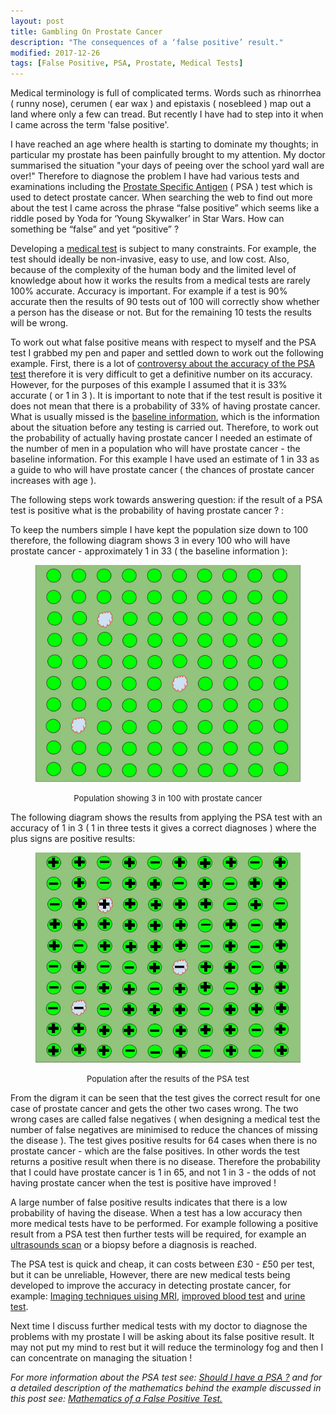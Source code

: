 ```yaml
---
layout: post
title: Gambling On Prostate Cancer
description: "The consequences of a ‘false positive’ result."
modified: 2017-12-26
tags: [False Positive, PSA, Prostate, Medical Tests]
---
```


<p>
Medical terminology is full of complicated terms. Words
such as rhinorrhea ( runny nose), cerumen ( ear wax ) and epistaxis ( nosebleed ) map out
a land where only a few can tread. But recently I have had to step into it when I came across the term 'false positive'.
</p>

I have reached an age where health is starting to dominate my thoughts; in particular my prostate has been painfully brought to my attention. My doctor summarised the situation "your days of peeing over the school yard wall are over!" Therefore to diagnose the problem I have had various tests and examinations including the [Prostate Specific Antigen](https://prostatecanceruk.org/prostate-information/prostate-tests/psa-test) ( PSA ) test which is used to detect prostate cancer. When searching the web to find out more about the test I came across the phrase “false positive” which seems like a riddle posed by Yoda for ‘Young Skywalker’ in Star Wars. How can something be “false” and yet “positive” ?

Developing a [medical test](http://www.lymphomation.org/CTTutorial.pdf) is subject to many constraints. For example, the test should ideally be non-invasive, easy to use, and low cost. Also, because of the complexity of the human body and the limited level of knowledge about how it works the results from a medical tests are rarely 100% accurate. Accuracy is important. For example if a test is 90%
accurate then the results of 90 tests out of 100 will correctly show whether a person has the disease or not.  But for the remaining 10 tests the results will be wrong.

To work out what false positive means with respect to myself and the PSA test I grabbed my pen and paper and settled down to work out the following example. First, there is a lot of
<a href="http://www.cancerscreening.nhs.uk/prostate/prostate-patient-info-sheet.pdf" >
controversy about the [accuracy of the PSA test](http://www.medicaldaily.com/psa-test-deemed-too-inaccurate-unspecific-prostate-cancer-screening-guidelines-308018)
</a> therefore it is very difficult to get a definitive number on its accuracy. However, for the purposes of this example I assumed that it is 33% accurate ( or 1 in 3 ).
It is important to note that if the test result is positive it does not mean that there
is a probability of 33% of having prostate cancer. What is usually missed is the [baseline information](https://en.wikipedia.org/wiki/Base_rate_fallacy), which is the information about the situation before any testing is carried out. Therefore,
to work out the probability of actually having prostate cancer I needed an estimate of the number of men in a population who will have prostate cancer - the baseline information. For this example I have used an estimate of 1 in 33 as a guide to who will have prostate cancer ( the chances of prostate cancer increases with age ).  

The following steps work towards answering question: if the result of a PSA test is positive what
is the probability of having prostate cancer ? :

To keep the numbers simple I have kept the population size down to 100 therefore, the following diagram shows 3 in every 100 who will have prostate cancer - approximately 1 in 33 ( the baseline information ):

<figure>
<img src="/assets/images/false_positive_prostate_cancer_1.jpg" alt="" align="middle">
</figure>

<center><font size="2">Population showing 3 in 100 with prostate cancer</font></center>

 The following diagram shows the results from applying the PSA test with an accuracy of 1 in 3 ( 1 in three tests it gives a correct diagnoses ) where the plus signs are positive results:

<figure>
<img src="/assets/images/false_positive_prostate_cancer_2.jpg" alt="" align="middle">
</figure>

<center><font size="2">Population after the results of the PSA test</font></center>

From the digram it can be seen that the test gives the correct result for one case of prostate cancer and gets the other two cases wrong. The two wrong cases are called false negatives ( when designing a medical test the number of false negatives are minimised to reduce the chances of missing the disease ).  The test gives positive results for 64 cases when there is no prostate cancer - which are the false positives.  In other words the test returns a positive result when there is no disease. Therefore the probability that I could have prostate cancer is 1 in 65, and not 1 in 3 - the odds of not having prostate cancer when the test is positive have improved !

A large number of false positive results indicates that there is a low probability of having the disease. When a test has a low accuracy then more medical tests have to be performed. For example following a positive result from a PSA test then further tests will be required, for example an [ultrasounds scan](https://www.radiologyinfo.org/en/info.cfm?pg=us-prostate) or a biopsy before a diagnosis is reached.

The PSA test is quick and cheap, it can costs between £30 - £50 per test, but it can be unreliable, However, there are new medical tests being developed to improve the accuracy in detecting prostate cancer, for example: [Imaging techniques uising MRI]( http://www.bbc.co.uk/news/health-38665618), [improved blood test](http://www.dailymail.co.uk/health/article-4511066/New-blood-test-prostate-cancer-accurate-PSA.html#ixzz51DocwbDV) and
[urine test](http://www.dailymail.co.uk/health/article-2573395/The-10-prostate-test-New-cancer-check-twice-accurate-no-need-embarrassing-examination.html).

Next time I discuss further medical tests with my doctor to diagnose the problems with my prostate I will be asking about its false positive result. It may not put my mind to rest
but it will reduce the terminology fog and then I can concentrate on managing the situation !

<p><i>For more information about the PSA test see: <a href="https://www.nhs.uk/Livewell/Prostatehealth/Pages/psa-test.aspx">Should I have a PSA ?</a> and for
a detailed description of the mathematics behind the example discussed in this post see:
<a href="/assets/downloads/Mathematics-Of-A-False-Positive-Test.pdf">Mathematics of a False Positive Test.</a>
</i></p>
